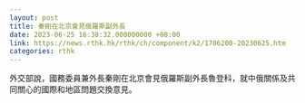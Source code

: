 ```yaml
---
layout: post
title: 秦剛在北京會見俄羅斯副外長
date: 2023-06-25 16:38:32.000000000 +08:00
link: https://news.rthk.hk/rthk/ch/component/k2/1706200-20230625.htm
categories: rthk
---
```


外交部說，國務委員兼外長秦剛在北京會見俄羅斯副外長魯登科，就中俄關係及共同關心的國際和地區問題交換意見。
